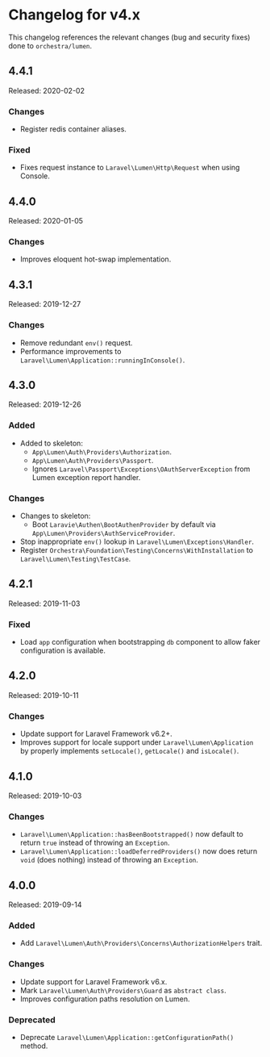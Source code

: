 # Changelog for v4.x

This changelog references the relevant changes (bug and security fixes) done to `orchestra/lumen`.

## 4.4.1

Released: 2020-02-02

### Changes

* Register redis container aliases.

### Fixed

* Fixes request instance to `Laravel\Lumen\Http\Request` when using Console.

## 4.4.0

Released: 2020-01-05

### Changes

* Improves eloquent hot-swap implementation.

## 4.3.1

Released: 2019-12-27

### Changes

* Remove redundant `env()` request.
* Performance improvements to `Laravel\Lumen\Application::runningInConsole()`.

## 4.3.0

Released: 2019-12-26

### Added

* Added to skeleton:
    - `App\Lumen\Auth\Providers\Authorization`.
    - `App\Lumen\Auth\Providers\Passport`.
    - Ignores `Laravel\Passport\Exceptions\OAuthServerException` from Lumen exception report handler.

### Changes

* Changes to skeleton:
    - Boot `Laravie\Authen\BootAuthenProvider` by default via `App\Lumen\Providers\AuthServiceProvider`.
* Stop inappropriate `env()` lookup in `Laravel\Lumen\Exceptions\Handler`.
* Register `Orchestra\Foundation\Testing\Concerns\WithInstallation` to `Laravel\Lumen\Testing\TestCase`.

## 4.2.1

Released: 2019-11-03

### Fixed

* Load `app` configuration when bootstrapping `db` component to allow faker configuration is available.

## 4.2.0

Released: 2019-10-11

### Changes

* Update support for Laravel Framework v6.2+.
* Improves support for locale support under `Laravel\Lumen\Application` by properly implements `setLocale()`, `getLocale()` and `isLocale()`.

## 4.1.0

Released: 2019-10-03

### Changes

* `Laravel\Lumen\Application::hasBeenBootstrapped()` now default to return `true` instead of throwing an `Exception`.
* `Laravel\Lumen\Application::loadDeferredProviders()` now does return `void` (does nothing) instead of throwing an `Exception`.

## 4.0.0

Released: 2019-09-14

### Added

* Add `Laravel\Lumen\Auth\Providers\Concerns\AuthorizationHelpers` trait.

### Changes

* Update support for Laravel Framework v6.x.
* Mark `Laravel\Lumen\Auth\Providers\Guard` as `abstract class`.
* Improves configuration paths resolution on Lumen.

### Deprecated

* Deprecate `Laravel\Lumen\Application::getConfigurationPath()` method.

